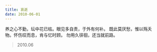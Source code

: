 ```yaml
---
title: 哀逝
date: 2010-06-01
---
```


养之心不勤，坛中花已枯。眼见多自责，于外有何补。<!--more-->
既此莫厌愁，惟以殇夭物。怀伤叹而息，肯与忆时顾。
勿用久徘徊，还当就前路。

> 2010.06